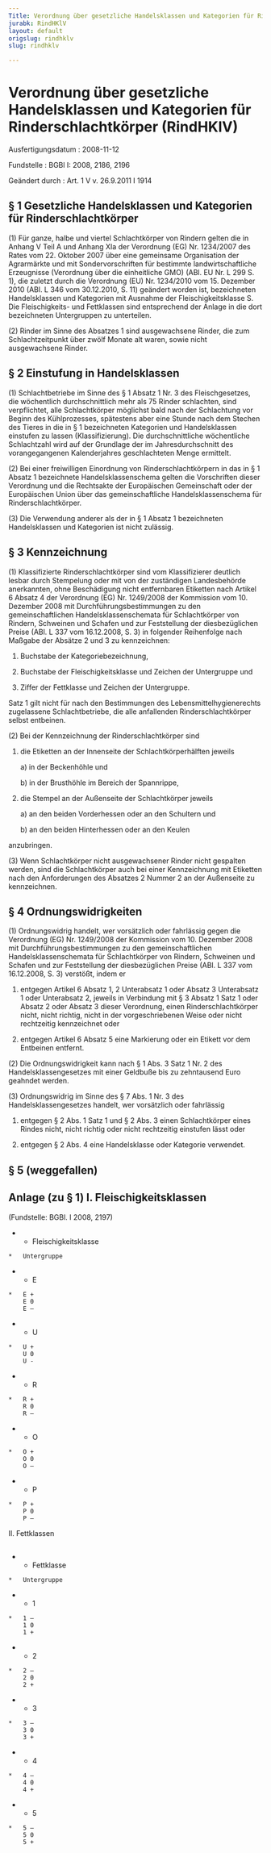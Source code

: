 ```yaml
---
Title: Verordnung über gesetzliche Handelsklassen und Kategorien für Rinderschlachtkörper
jurabk: RindHKlV
layout: default
origslug: rindhklv
slug: rindhklv

---
```


# Verordnung über gesetzliche Handelsklassen und Kategorien für Rinderschlachtkörper (RindHKlV)

Ausfertigungsdatum
:   2008-11-12

Fundstelle
:   BGBl I: 2008, 2186, 2196

Geändert durch
:   Art. 1 V v. 26.9.2011 I 1914

## § 1 Gesetzliche Handelsklassen und Kategorien für Rinderschlachtkörper

(1) Für ganze, halbe und viertel Schlachtkörper von Rindern gelten die
in Anhang V Teil A und Anhang XIa der Verordnung (EG) Nr. 1234/2007
des Rates vom 22. Oktober 2007 über eine gemeinsame Organisation der
Agrarmärkte und mit Sondervorschriften für bestimmte
landwirtschaftliche Erzeugnisse (Verordnung über die einheitliche GMO)
(ABl. EU Nr. L 299 S. 1), die zuletzt durch die Verordnung (EU) Nr.
1234/2010 vom 15. Dezember 2010 (ABl. L 346 vom 30.12.2010, S. 11)
geändert worden ist, bezeichneten Handelsklassen und Kategorien mit
Ausnahme der Fleischigkeitsklasse S. Die Fleischigkeits- und
Fettklassen sind entsprechend der Anlage in die dort bezeichneten
Untergruppen zu unterteilen.

(2) Rinder im Sinne des Absatzes 1 sind ausgewachsene Rinder, die zum
Schlachtzeitpunkt über zwölf Monate alt waren, sowie nicht
ausgewachsene Rinder.

## § 2 Einstufung in Handelsklassen

(1) Schlachtbetriebe im Sinne des § 1 Absatz 1 Nr. 3 des
Fleischgesetzes, die wöchentlich durchschnittlich mehr als 75 Rinder
schlachten, sind verpflichtet, alle Schlachtkörper möglichst bald nach
der Schlachtung vor Beginn des Kühlprozesses, spätestens aber eine
Stunde nach dem Stechen des Tieres in die in § 1 bezeichneten
Kategorien und Handelsklassen einstufen zu lassen (Klassifizierung).
Die durchschnittliche wöchentliche Schlachtzahl wird auf der Grundlage
der im Jahresdurchschnitt des vorangegangenen Kalenderjahres
geschlachteten Menge ermittelt.

(2) Bei einer freiwilligen Einordnung von Rinderschlachtkörpern in das
in § 1 Absatz 1 bezeichnete Handelsklassenschema gelten die
Vorschriften dieser Verordnung und die Rechtsakte der Europäischen
Gemeinschaft oder der Europäischen Union über das gemeinschaftliche
Handelsklassenschema für Rinderschlachtkörper.

(3) Die Verwendung anderer als der in § 1 Absatz 1 bezeichneten
Handelsklassen und Kategorien ist nicht zulässig.

## § 3 Kennzeichnung

(1) Klassifizierte Rinderschlachtkörper sind vom Klassifizierer
deutlich lesbar durch Stempelung oder mit von der zuständigen
Landesbehörde anerkannten, ohne Beschädigung nicht entfernbaren
Etiketten nach Artikel 6 Absatz 4 der Verordnung (EG) Nr. 1249/2008
der Kommission vom 10. Dezember 2008 mit Durchführungsbestimmungen zu
den gemeinschaftlichen Handelsklassenschemata für Schlachtkörper von
Rindern, Schweinen und Schafen und zur Feststellung der
diesbezüglichen Preise (ABl. L 337 vom 16.12.2008, S. 3) in folgender
Reihenfolge nach Maßgabe der Absätze 2 und 3 zu kennzeichnen:

1.  Buchstabe der Kategoriebezeichnung,


2.  Buchstabe der Fleischigkeitsklasse und Zeichen der Untergruppe und


3.  Ziffer der Fettklasse und Zeichen der Untergruppe.



Satz 1 gilt nicht für nach den Bestimmungen des
Lebensmittelhygienerechts zugelassene Schlachtbetriebe, die alle
anfallenden Rinderschlachtkörper selbst entbeinen.

(2) Bei der Kennzeichnung der Rinderschlachtkörper sind

1.  die Etiketten an der Innenseite der Schlachtkörperhälften jeweils

    a)  in der Beckenhöhle und


    b)  in der Brusthöhle im Bereich der Spannrippe,





2.  die Stempel an der Außenseite der Schlachtkörper jeweils

    a)  an den beiden Vorderhessen oder an den Schultern und


    b)  an den beiden Hinterhessen oder an den Keulen






anzubringen.

(3) Wenn Schlachtkörper nicht ausgewachsener Rinder nicht gespalten
werden, sind die Schlachtkörper auch bei einer Kennzeichnung mit
Etiketten nach den Anforderungen des Absatzes 2 Nummer 2 an der
Außenseite zu kennzeichnen.

## § 4 Ordnungswidrigkeiten

(1) Ordnungswidrig handelt, wer vorsätzlich oder fahrlässig gegen die
Verordnung (EG) Nr. 1249/2008 der Kommission vom 10. Dezember 2008 mit
Durchführungsbestimmungen zu den gemeinschaftlichen
Handelsklassenschemata für Schlachtkörper von Rindern, Schweinen und
Schafen und zur Feststellung der diesbezüglichen Preise (ABl. L 337
vom 16.12.2008, S. 3) verstößt, indem er

1.  entgegen Artikel 6 Absatz 1, 2 Unterabsatz 1 oder Absatz 3 Unterabsatz
    1 oder Unterabsatz 2, jeweils in Verbindung mit § 3 Absatz 1 Satz 1
    oder Absatz 2 oder Absatz 3 dieser Verordnung, einen
    Rinderschlachtkörper nicht, nicht richtig, nicht in der
    vorgeschriebenen Weise oder nicht rechtzeitig kennzeichnet oder


2.  entgegen Artikel 6 Absatz 5 eine Markierung oder ein Etikett vor dem
    Entbeinen entfernt.




(2) Die Ordnungswidrigkeit kann nach § 1 Abs. 3 Satz 1 Nr. 2 des
Handelsklassengesetzes mit einer Geldbuße bis zu zehntausend Euro
geahndet werden.

(3) Ordnungswidrig im Sinne des § 7 Abs. 1 Nr. 3 des
Handelsklassengesetzes handelt, wer vorsätzlich oder fahrlässig

1.  entgegen § 2 Abs. 1 Satz 1 und § 2 Abs. 3 einen Schlachtkörper eines
    Rindes nicht, nicht richtig oder nicht rechtzeitig einstufen lässt
    oder


2.  entgegen § 2 Abs. 4 eine Handelsklasse oder Kategorie verwendet.

## § 5 (weggefallen)

## Anlage (zu § 1) I. Fleischigkeitsklassen

(Fundstelle: BGBl. I 2008, 2197)

*    *   Fleischigkeitsklasse

    *   Untergruppe


*    *   E

    *   E +
        E 0
        E –


*    *   U

    *   U +
        U 0
        U -


*    *   R

    *   R +
        R 0
        R –


*    *   O

    *   O +
        O 0
        O –


*    *   P

    *   P +
        P 0
        P –



II. Fettklassen
##


*    *   Fettklasse

    *   Untergruppe


*    *   1

    *   1 –
        1 0
        1 +


*    *   2

    *   2 –
        2 0
        2 +


*    *   3

    *   3 –
        3 0
        3 +


*    *   4

    *   4 –
        4 0
        4 +


*    *   5

    *   5 –
        5 0
        5 +




